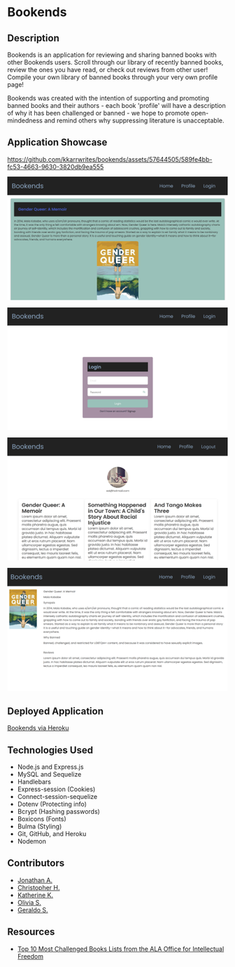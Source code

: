 # Bookends

## Description
Bookends is an application for reviewing and sharing banned books with other Bookends users. Scroll through our library of recently banned books, review the ones you have read, or check out reviews from other user! Compile your own library of banned books through your very own profile page! 

Bookends was created with the intention of supporting and promoting banned books and their authors - each book 'profile' will have a description of why it has been challenged or banned - we hope to promote open-mindedness and remind others why suppressing literature is unacceptable.  

## Application Showcase

https://github.com/kkarrwrites/bookends/assets/57644505/589fe4bb-fc53-4663-9630-3820db9ea555

![README Screenshot](public/screenshots/screenshot01.png)

![README Screenshot](public/screenshots/screenshot02.png)

![README Screenshot](public/screenshots/screenshot03.png)

![README Screenshot](public/screenshots/screenshot04.png)


## Deployed Application
[Bookends via Heroku](https://autumn-bird-7789.herokuapp.com/)
### 


## Technologies Used

  * Node.js and Express.js
  * MySQL and Sequelize
  * Handlebars
  * Express-session (Cookies)
  * Connect-session-sequelize
  * Dotenv (Protecting info)
  * Bcrypt (Hashing passwords)
  * Boxicons (Fonts)
  * Bulma (Styling)
  * Git, GitHub, and Heroku
  * Nodemon

  
## Contributors

  * [Jonathan A.](https://github.com/aguilarj5)
  * [Christopher H.](https://github.com/eddercoppen)
  * [Katherine K.](https://github.com/kkarrwrites)
  * [Olivia S.](https://github.com/oscalenghe)
  * [Geraldo S.](https://github.com/garysk94)

## Resources

* [Top 10 Most Challenged Books Lists from the  ALA Office for Intellectual Freedom](https://www.ala.org/advocacy/bbooks/frequentlychallengedbooks/top10)
